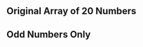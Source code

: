 <!DOCTYPE html>
<html>
<head>
  <title>Odd Numbers from Array</title>
</head>
<body>

  <h2>Original Array of 20 Numbers</h2>
  <p id="numbersOutput"></p>

  <h2>Odd Numbers Only</h2>
  <p id="oddNumbersOutput"></p>

  <script>
    // Create an array of 20 numbers manually
    let numbers = [1, 2, 3, 4, 5, 6, 7, 8, 9, 10,
                   11, 12, 13, 14, 15, 16, 17, 18, 19, 20];

    // Filter odd numbers
    let oddNumbers = numbers.filter(function(num) {
      return num % 2 !== 0;
    });

    // Display full array
    document.getElementById("numbersOutput").innerHTML = "Numbers: " + numbers.join(", ");

    // Display only odd numbers
    document.getElementById("oddNumbersOutput").innerHTML = "Odd Numbers: " + oddNumbers.join(", ");

    // Log to console
    console.log("Odd Numbers:", oddNumbers);
  </script>

</body>
</html>